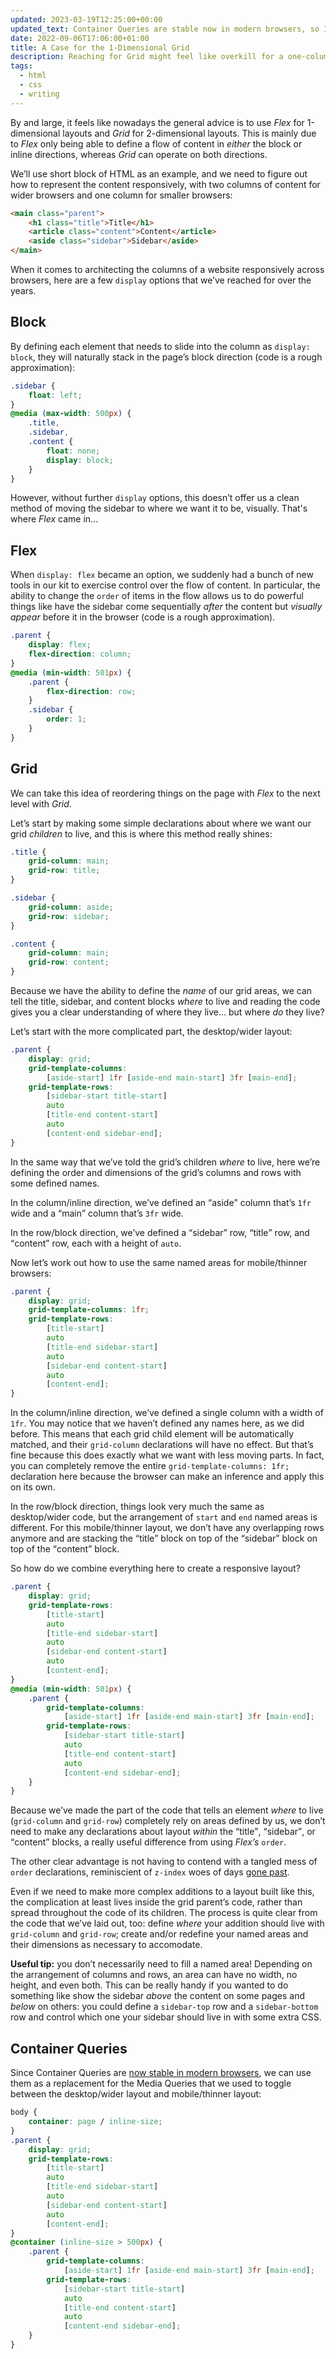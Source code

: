 ```yaml
---
updated: 2023-03-19T12:25:00+00:00
updated_text: Container Queries are stable now in modern browsers, so I’ve revised <a href="#container-queries">that section of this article</a>.
date: 2022-09-06T17:06:00+01:00
title: A Case for the 1-Dimensional Grid
description: Reaching for Grid might feel like overkill for a one-column layout, but I hope this technique shows how useful it is in understanding what your CSS is doing!
tags:
  - html
  - css
  - writing
---
```


By and large, it feels like nowadays the general advice is to use *Flex* for 1-dimensional layouts and *Grid* for 2-dimensional layouts. This is mainly due to *Flex* only being able to define a flow of content in *either* the block or inline directions, whereas *Grid* can operate on both directions.

We’ll use short block of HTML as an example, and we need to figure out how to represent the content responsively, with two columns of content for wider browsers and one column for smaller browsers:

<c-codepen slug="abGOPPJ/d3e12063afda1eae308b87e1d4c4d915" tabfree="true" height="200px"></c-codepen>

```html
<main class="parent">
	<h1 class="title">Title</h1>
	<article class="content">Content</article>
	<aside class="sidebar">Sidebar</aside>
</main>
```

<c-codepen slug="KKRpbWY/28ee57e1013e60b2a561f45f2b7b995d" tabfree="true" height="200px"></c-codepen>

When it comes to architecting the columns of a website responsively across browsers, here are a few `display` options that we’ve reached for over the years.

## Block

By defining each element that needs to slide into the column as `display: block`, they will naturally stack in the page’s block direction (code is a rough approximation):

```css
.sidebar {
	float: left;
}
@media (max-width: 500px) {
	.title,
	.sidebar,
	.content {
		float: none;
		display: block;
	}
}
```

However, without further `display` options, this doesn’t offer us a clean method of moving the sidebar to where we want it to be, visually. That's where *Flex* came in…

## Flex

When `display: flex` became an option, we suddenly had a bunch of new tools in our kit to exercise control over the flow of content. In particular, the ability to change the `order` of items in the flow allows us to do powerful things like have the sidebar come sequentially *after* the content but *visually appear* before it in the browser (code is a rough approximation).

```css
.parent {
	display: flex;
	flex-direction: column;
}
@media (min-width: 501px) {
	.parent {
		flex-direction: row;
	}
	.sidebar {
		order: 1;
	}
}
```

## Grid

We can take this idea of reordering things on the page with *Flex* to the next level with *Grid*.

Let’s start by making some simple declarations about where we want our grid *children* to live, and this is where this method really shines:

```css
.title {
	grid-column: main;
	grid-row: title;
}

.sidebar {
	grid-column: aside;
	grid-row: sidebar;
}

.content {
	grid-column: main;
	grid-row: content;
}
```

Because we have the ability to define the *name* of our grid areas, we can tell the title, sidebar, and content blocks *where* to live and reading the code gives you a clear understanding of where they live… but where *do* they live?

Let’s start with the more complicated part, the desktop/wider layout:

```css
.parent {
	display: grid;
	grid-template-columns:
		[aside-start] 1fr [aside-end main-start] 3fr [main-end];
	grid-template-rows:
		[sidebar-start title-start]
		auto
		[title-end content-start]
		auto
		[content-end sidebar-end];
}
```

In the same way that we’ve told the grid’s children *where* to live, here we’re defining the order and dimensions of the grid’s columns and rows with some defined names.

In the column/inline direction, we’ve defined an <q>aside</q> column that’s `1fr` wide and a <q>main</q> column that’s `3fr` wide.

In the row/block direction, we’ve defined a <q>sidebar</q> row, <q>title</q> row, and <q>content</q> row, each with a height of `auto`.

Now let’s work out how to use the same named areas for mobile/thinner browsers:

```css
.parent {
	display: grid;
	grid-template-columns: 1fr;
	grid-template-rows:
		[title-start]
		auto
		[title-end sidebar-start]
		auto
		[sidebar-end content-start]
		auto
		[content-end];
}
```

In the column/inline direction, we’ve defined a single column with a width of `1fr`. You may notice that we haven’t defined any names here, as we did before. This means that each grid child element will be automatically matched, and their `grid-column` declarations will have no effect. But that’s fine because this does exactly what we want with less moving parts. In fact, you can completely remove the entire `grid-template-columns: 1fr;` declaration here because the browser can make an inference and apply this on its own.

In the row/block direction, things look very much the same as desktop/wider code, but the arrangement of `start` and `end` named areas is different. For this mobile/thinner layout, we don’t have any overlapping rows anymore and are stacking the <q>title</q> block on top of the <q>sidebar</q> block on top of the <q>content</q> block.

So how do we combine everything here to create a responsive layout?

```css
.parent {
	display: grid;
	grid-template-rows:
		[title-start]
		auto
		[title-end sidebar-start]
		auto
		[sidebar-end content-start]
		auto
		[content-end];
}
@media (min-width: 501px) {
	.parent {
		grid-template-columns:
			[aside-start] 1fr [aside-end main-start] 3fr [main-end];
		grid-template-rows:
			[sidebar-start title-start]
			auto
			[title-end content-start]
			auto
			[content-end sidebar-end];
	}
}
```

Because we’ve made the part of the code that tells an element *where* to live (`grid-column` and `grid-row`) completely rely on areas defined by us, we don’t need to make any declarations about layout *within* the <q>title</q>, <q>sidebar</q>, or <q>content</q> blocks, a really useful difference from using *Flex’s* `order`.

The other clear advantage is not having to contend with a tangled mess of `order` declarations, reminiscient of `z-index` woes of days [gone past](/article/variables-for-both/#the-setup).

Even if we need to make more complex additions to a layout built like this, the complication at least lives inside the grid parent’s code, rather than spread throughout the code of its children. The process is quite clear from the code that we’ve laid out, too: define *where* your addition should live with `grid-column` and `grid-row`; create and/or redefine your named areas and their dimensions as necessary to accomodate.

**Useful tip:** you don’t necessarily need to fill a named area! Depending on the arrangement of columns and rows, an area can have no width, no height, and even both. This can be really handy if you wanted to do something like show the sidebar *above* the content on some pages and *below* on others: you could define a `sidebar-top` row and a `sidebar-bottom` row and control which one your sidebar should live in with some extra CSS.

## Container Queries

Since Container Queries are [now stable in modern browsers](/feature-watch/#css-container-queries), we can use them as a replacement for the Media Queries that we used to toggle between the desktop/wider layout and mobile/thinner layout:

```css
body {
	container: page / inline-size;
}
.parent {
	display: grid;
	grid-template-rows:
		[title-start]
		auto
		[title-end sidebar-start]
		auto
		[sidebar-end content-start]
		auto
		[content-end];
}
@container (inline-size > 500px) {
	.parent {
		grid-template-columns:
			[aside-start] 1fr [aside-end main-start] 3fr [main-end];
		grid-template-rows:
			[sidebar-start title-start]
			auto
			[title-end content-start]
			auto
			[content-end sidebar-end];
	}
}
```
